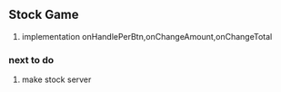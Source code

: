 ## Stock Game

1. implementation onHandlePerBtn,onChangeAmount,onChangeTotal

### next to do

1. make stock server

